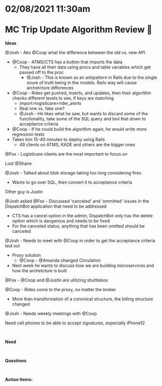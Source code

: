# **02/08/2021 11:30am <br> <br> MC Trip Update Algorithm Review 🔱**

**Ideas**

@Josh - Aks @Coop what the difference between the old vs. new API
  * @Coop - ATMS/CTS has a button that imports the data
    * They have all their data using procs and table variables which get passed off to the proc
      * @Josh - This is known as an antipattern in Rails due to the single soure of truth being in the models. Rails way will cause archetcture differences
  * @Coop - Rides get pushed, inserts, and updates, then their algorithm checks different levels to see, if keys are matching
    * import>logisticare>rider_alerts
    * Real one vs. fake one?
    * @Josh - He likes what he saw, but wants to discard some of the functionality, take some of the SQL query and boil that down to acceptance criteria
  * @Coop - If he could build the algorithm again, he would write more regression tests
  * Takes him 15-40 minutes to deploy using Rails
    * 49 clients on ATMS, KADE and others are the bigger ones

@Fox - Logisticare clients are the most important to focus on

Lost @Shane

@Josh - Talked about blob storage taking too long considering fires
  * Wants to go over SQL, then convert it to acceptance criteria

Other guy is Justin

@Josh asked @Fox - Discussed 'canceled' and 'ommitted' issues in the DispatchBot application that need to be addressed
  * CTS has a cancel option in the admin, DispatchBot only has the delete option which is dangerous and needs to be fixed
  * For the canceled status, anything that has been omitted should be canceled

@Josh - Needs to meet with @Coop in order to get the acceptance criteria laid out 
  * Proxy solution 
    * @Coop - @Amanda changed Circulation
  * Next week he wants to discuss how we are building microservices and how the archetcture is built

@Fox - @Coop and @Justin are utilizing shuttlebox

@Coop - Rides come to the proxy, no matter the broker
  * More than transformation of a cononical structure, the billing structure changed

@Josh - Needs weekly meetings with @Coop 

Need cell phones to be able to accept signatures, especially iPhone12

&nbsp;

**Need**

&nbsp;

**Questions**

&nbsp;

**Action Items:**